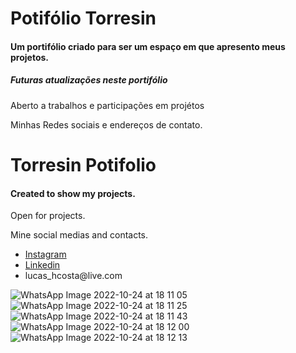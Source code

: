 <H1>Potifólio Torresin</H1>
<h4>Um portifólio criado para ser um espaço em que apresento meus projetos.</h4>
<h5>Futuras atualizações neste portifólio</h5>
<p>Aberto a trabalhos e participações em projétos</p>
Minhas Redes sociais e endereços de contato.
<H1>Torresin Potifolio</H1>
<h4>Created to show my projects.</h4>
<p>Open for projects.</p>
Mine social medias and contacts.
<ul>
<li><a href='https://www.instagram.com/lucas_torresin/'>Instagram</a></li>
<li><a href='https://www.linkedin.com/in/lucas-torresin-0052b9207/'>Linkedin</a></li>
<li>lucas_hcosta@live.com</li>
</ul>

![WhatsApp Image 2022-10-24 at 18 11 05](https://user-images.githubusercontent.com/82097583/197630623-c56cc083-7b18-4ff8-9245-701d87862cd7.jpeg)
![WhatsApp Image 2022-10-24 at 18 11 25](https://user-images.githubusercontent.com/82097583/197630655-b54bfe01-6e54-474e-b0a6-ae228f2c5049.jpeg)
![WhatsApp Image 2022-10-24 at 18 11 43](https://user-images.githubusercontent.com/82097583/197630662-9a26651a-de6c-4337-97d7-fbb377e0a159.jpeg)
![WhatsApp Image 2022-10-24 at 18 12 00](https://user-images.githubusercontent.com/82097583/197630665-6e9a1e4a-b375-4137-9cbf-13d9b05ea8a0.jpeg)
![WhatsApp Image 2022-10-24 at 18 12 13](https://user-images.githubusercontent.com/82097583/197630683-c6985dc5-f93c-4dda-b8fe-6ca6f3b42a03.jpeg)
